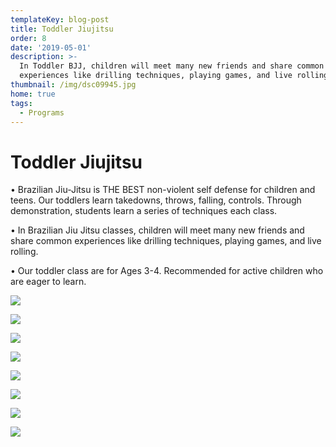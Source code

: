 ```yaml
---
templateKey: blog-post
title: Toddler Jiujitsu
order: 8
date: '2019-05-01'
description: >-
  In Toddler BJJ, children will meet many new friends and share common
  experiences like drilling techniques, playing games, and live rolling
thumbnail: /img/dsc09945.jpg
home: true
tags:
  - Programs
---
```

# Toddler Jiujitsu

• Brazilian Jiu-Jitsu is THE BEST non-violent self defense for children and teens. Our toddlers learn takedowns, throws, falling, controls. Through demonstration, students learn a series of techniques each class.

• In Brazilian Jiu Jitsu classes, children will meet many new friends and share common experiences like drilling techniques, playing games, and live rolling.

• Our toddler class are for Ages 3-4. Recommended for active children who are eager to learn.

![](/img/dsc09448.jpg)

![](/img/dsc04973.jpg)

![](/img/dsc04961.jpg)

![](/img/dsc04958.jpg)

![](/img/dsc00133.jpg)

![](/img/dsc09880.jpg)

![](/img/dsc01389.jpg)

![](/img/dsc09254.jpg)
